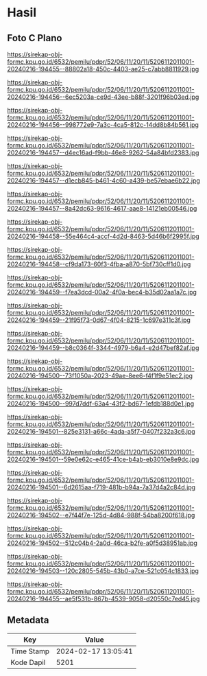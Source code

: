 # Hasil

## Foto C Plano

https://sirekap-obj-formc.kpu.go.id/6532/pemilu/pdpr/52/06/11/20/11/5206112011001-20240216-194455--88802a18-450c-4403-ae25-c7abb8811929.jpg

https://sirekap-obj-formc.kpu.go.id/6532/pemilu/pdpr/52/06/11/20/11/5206112011001-20240216-194456--6ec5203a-ce9d-43ee-b88f-3201f96b03ed.jpg

https://sirekap-obj-formc.kpu.go.id/6532/pemilu/pdpr/52/06/11/20/11/5206112011001-20240216-194456--998772e9-7a3c-4ca5-812c-14dd8b84b561.jpg

https://sirekap-obj-formc.kpu.go.id/6532/pemilu/pdpr/52/06/11/20/11/5206112011001-20240216-194457--d4ec16ad-f9bb-46e8-9262-54a84bfd2383.jpg

https://sirekap-obj-formc.kpu.go.id/6532/pemilu/pdpr/52/06/11/20/11/5206112011001-20240216-194457--d1ecb845-b461-4c60-a439-be57ebae6b22.jpg

https://sirekap-obj-formc.kpu.go.id/6532/pemilu/pdpr/52/06/11/20/11/5206112011001-20240216-194457--8a42dc63-9616-4617-aae8-14121eb00546.jpg

https://sirekap-obj-formc.kpu.go.id/6532/pemilu/pdpr/52/06/11/20/11/5206112011001-20240216-194458--55e464c4-accf-4d2d-8463-5d46b6f2995f.jpg

https://sirekap-obj-formc.kpu.go.id/6532/pemilu/pdpr/52/06/11/20/11/5206112011001-20240216-194458--cf9da173-60f3-4fba-a870-5bf730cff1d0.jpg

https://sirekap-obj-formc.kpu.go.id/6532/pemilu/pdpr/52/06/11/20/11/5206112011001-20240216-194459--f7ea3dcd-00a2-4f0a-bec4-b35d02aa1a7c.jpg

https://sirekap-obj-formc.kpu.go.id/6532/pemilu/pdpr/52/06/11/20/11/5206112011001-20240216-194459--21f95f73-0d67-4f04-8215-1c697e311c3f.jpg

https://sirekap-obj-formc.kpu.go.id/6532/pemilu/pdpr/52/06/11/20/11/5206112011001-20240216-194459--b8c0364f-3344-4979-b6a4-e2d47bef82af.jpg

https://sirekap-obj-formc.kpu.go.id/6532/pemilu/pdpr/52/06/11/20/11/5206112011001-20240216-194500--73f1050a-2023-49ae-8ee6-f4f1f9e51ec2.jpg

https://sirekap-obj-formc.kpu.go.id/6532/pemilu/pdpr/52/06/11/20/11/5206112011001-20240216-194500--997d7ddf-63a4-43f2-bd67-1efdb188d0e1.jpg

https://sirekap-obj-formc.kpu.go.id/6532/pemilu/pdpr/52/06/11/20/11/5206112011001-20240216-194501--825e3131-a66c-4ada-a5f7-0407f232a3c6.jpg

https://sirekap-obj-formc.kpu.go.id/6532/pemilu/pdpr/52/06/11/20/11/5206112011001-20240216-194501--59e0e62c-e465-41ce-b4ab-eb3010e8e9dc.jpg

https://sirekap-obj-formc.kpu.go.id/6532/pemilu/pdpr/52/06/11/20/11/5206112011001-20240216-194501--6d2615aa-f719-481b-b94a-7a37d4a2c84d.jpg

https://sirekap-obj-formc.kpu.go.id/6532/pemilu/pdpr/52/06/11/20/11/5206112011001-20240216-194502--e7f44f7e-125d-4d84-988f-54ba8200f618.jpg

https://sirekap-obj-formc.kpu.go.id/6532/pemilu/pdpr/52/06/11/20/11/5206112011001-20240216-194502--512c04b4-2a0d-46ca-b2fe-a0f5d38951ab.jpg

https://sirekap-obj-formc.kpu.go.id/6532/pemilu/pdpr/52/06/11/20/11/5206112011001-20240216-194503--120c2805-545b-43b0-a7ce-521c054c1833.jpg

https://sirekap-obj-formc.kpu.go.id/6532/pemilu/pdpr/52/06/11/20/11/5206112011001-20240216-194455--ae5f531b-867b-4539-9058-d20550c7ed45.jpg


## Metadata

| Key        | Value               |
| ---------- | ------------------- |
| Time Stamp | 2024-02-17 13:05:41 |
| Kode Dapil | 5201                |



